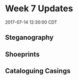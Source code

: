 Week 7 Updates
================
2017-07-14 12:30:00 CDT

Steganography
-------------

Shoeprints
----------

Cataloguing Casings
-------------------
